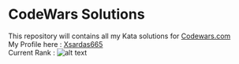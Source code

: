 # CodeWars Solutions
This repository will contains all my Kata solutions for [Codewars.com](https://codewars.com)  
My Profile here : [Xsardas665](https://www.codewars.com/users/Xsardas665)  
Current Rank : 
![alt text][banner]

[banner]: https://www.codewars.com/users/Xsardas665/badges/large "current rank"